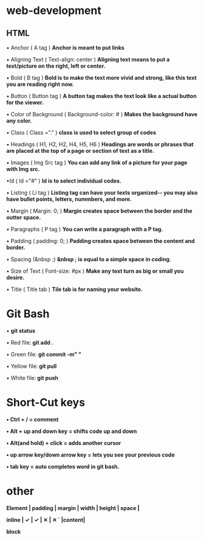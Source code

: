 # web-development
## HTML

 • Anchor ( A tag )
<b> Anchor is meant to put links</b>
 
 
 • Aligning Text ( Text-align: center )
<b> Aligning text means to put a text/picture on the right, left or center. </b>

 
 • Bold ( B tag )
 <b> Bold is to make the text more vivid and strong, like this text you are reading right now. </b>
 
 • Button ( Button tag )
 <b> A button tag makes the text look like a actual button for the viewer. </b>
 
 • Color of Background ( Background-color: # )
 <b> Makes the background have any color. </b>
 
 • Class ( Class ="." )
 <b> class is used to select group of codes</b>
 
 • Headings ( H1, H2, H2, H4, H5, H6 )
 <b> Headings are words or phrases that are placed at the top of a page or section of text as a title. </b>
 
 • Images ( Img Src tag )
 <b> You can add any link of a picture for your page with Img src. </b>

  •Id ( Id ="#" )
 <b> Id is to select individual codes.</b> 
 
 • Listing ( Li tag )
 <b> Listing tag can have your texts organized-- you may also have bullet points, letters, nummbers, and more. </b>

 • Margin ( Margin: 0; )
 <b>Margin creates space between the border and the outter space.</b>
 
 • Paragraphs ( P tag )
 <b> You can write a paragraph with a P tag. </b>

 • Padding ( padding: 0; )
 <b> Padding creates space between the content and border. </b>
 
 • Spacing (&nbsp ;)
<b> &nbsp ; is equal to a simple space in coding.</b>
 
 • Size of Text ( Font-size: #px )
 <b> Make any text turn as big or small you desire. </b>
 
 • Title ( Title tab )
 <b> Tile tab is for naming your website. </b>

<h1> Git Bash </h1>

• <b> git status </b>

• Red file:<b> git add .</b>

• Green file: <b>git commit -m" "</b>

• Yellow file:<b> git pull</b>

• White file:<b> git push<b>

<h1>Short-Cut keys</h1>

• Ctrl + / = comment

• Alt + up and down key = shifts code up and down

• Alt(and hold) + click = adds another cursor

• up arrow key/down arrow key = lets you see your previous code

• tab key = auto completes word in git bash.

<h1>other</h1>

Element | padding | margin | width | height | space |

inline  |    ✓    |   ✓   |   ✕   |   ✕  ` |content|

block


